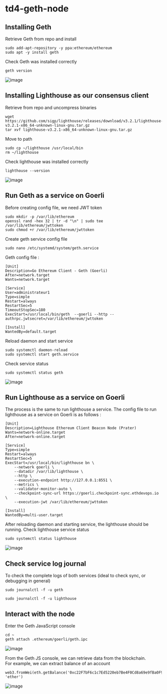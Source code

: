 # td4-geth-node

## Installing Geth  
Retrieve Geth from repo and install
```
sudo add-apt-repository -y ppa:ethereum/ethereum
sudo apt -y install geth
```
Check Geth was installed correctly
```
geth version
```
![image](https://user-images.githubusercontent.com/19230666/214073549-091bb770-0230-443e-b2ad-492144506163.png)



## Installing Lighthouse as our consensus client  
Retrieve from repo and uncompress binaries
```
wget https://github.com/sigp/lighthouse/releases/download/v3.2.1/lighthouse-v3.2.1-x86_64-unknown-linux-gnu.tar.gz
tar xvf lighthouse-v3.2.1-x86_64-unknown-linux-gnu.tar.gz
```  
Move to path
```
sudo cp ~/lighthouse /usr/local/bin
rm ~/lighthouse
```  
Check lighthouse was installed correctly
```
lighthouse --version
```
![image](https://user-images.githubusercontent.com/19230666/214073651-fbb214c1-f413-4655-8488-75352f3b3901.png)

## Run Geth as a service on Goerli
Before creating config file, we need JWT token
```
sudo mkdir -p /var/lib/ethereum
openssl rand -hex 32 | tr -d "\n" | sudo tee /var/lib/ethereum/jwttoken
sudo chmod +r /var/lib/ethereum/jwttoken
```
Create geth service config file  
```
sudo nano /etc/systemd/system/geth.service
```  
Geth config file : 
```
[Unit]
Description=Go Ethereum Client - Geth (Goerli)
After=network.target
Wants=network.target

[Service]
User=administrateur1
Type=simple
Restart=always
RestartSec=5
TimeoutStopSec=180
ExecStart=/usr/local/bin/geth  --goerli --http --authrpc.jwtsecret=/var/lib/ethereum/jwttoken

[Install]
WantedBy=default.target
```
Reload daemon and start service
```
sudo systemctl daemon-reload
sudo systemctl start geth.service
```
Check service status
```
sudo systemctl status geth
```
![image](https://user-images.githubusercontent.com/19230666/214073786-b09ba723-d8d1-4deb-bfd9-3937348018ad.png)


## Run Lighthouse as a service on Goerli  
The process is the same to run lighthouse a service. The config file to run lighthouse as a service on Goerli is as follows : 
```
[Unit]
Description=Lighthouse Ethereum Client Beacon Node (Prater)
Wants=network-online.target
After=network-online.target

[Service]
Type=simple
Restart=always
RestartSec=5
ExecStart=/usr/local/bin/lighthouse bn \
    --network goerli \
    --datadir /var/lib/lighthouse \
    --http \
    --execution-endpoint http://127.0.0.1:8551 \
    --metrics \
    --validator-monitor-auto \
    --checkpoint-sync-url https://goerli.checkpoint-sync.ethdevops.io \
    --execution-jwt /var/lib/ethereum/jwttoken

[Install]
WantedBy=multi-user.target
```
After reloading daemon and starting service, the lighthouse should be running.
Check lighthouse service status 
```
sudo systemctl status lighthouse
```
![image](https://user-images.githubusercontent.com/19230666/214074152-d702de8e-f3a9-40dd-8f21-8ac51297be8f.png)

## Check service log journal
To check the complete logs of both services (ideal to check sync, or debugging in general) 
```
sudo journalctl -f -u geth
```
```
sudo journalctl -f -u lighthouse
```

## Interact with the node
Enter the Geth JavaScript console
```
cd ~
geth attach .ethereum/goerli/geth.ipc
```
![image](https://user-images.githubusercontent.com/19230666/214074790-6b9b2956-ebd4-40cc-a787-845193309332.png)

From the Geth JS console, we can retrieve data from the blockchain.  
For example, we can extract balance of an account
```
web3.fromWei(eth.getBalance('0xc22F7bF6c1c7Ed5220eb7Be4F0Cd8a69e9fBa0F9'), 'ether')
```
![image](https://user-images.githubusercontent.com/19230666/214076279-2c7edd5d-d3eb-417f-96ef-d732ecc52169.png)






